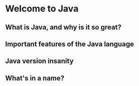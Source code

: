 # Welcome to Java

## What is Java, and why is it so great?

## Important features of the Java language

## Java version insanity

## What's in a name?